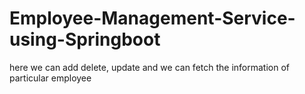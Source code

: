 # Employee-Management-Service-using-Springboot
here we can add delete, update and we can fetch the information of particular employee
